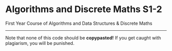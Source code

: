 # Algorithms and Discrete Maths S1-2

First Year Course of Algorithms and Data Structures & Discrete Maths

<hr>

Note that none of this code should be <strong>copypasted!</strong> If you get caught with plagiarism, you will be punished.
